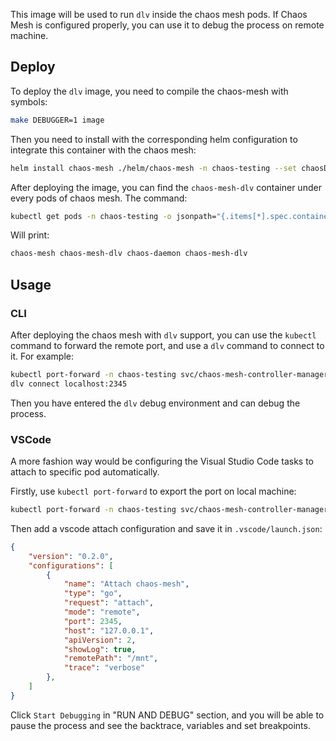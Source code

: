 This image will be used to run `dlv` inside the chaos mesh pods. If Chaos Mesh
is configured properly, you can use it to debug the process on remote machine.

## Deploy

To deploy the `dlv` image, you need to compile the chaos-mesh with symbols:

```bash
make DEBUGGER=1 image
```

Then you need to install with the corresponding helm configuration to integrate
this container with the chaos mesh:

```bash
helm install chaos-mesh ./helm/chaos-mesh -n chaos-testing --set chaosDlv.enable=true
```

After deploying the image, you can find the `chaos-mesh-dlv` container under
every pods of chaos mesh. The command:

```bash
kubectl get pods -n chaos-testing -o jsonpath="{.items[*].spec.containers[*].name}"
```

Will print:

```bash
chaos-mesh chaos-mesh-dlv chaos-daemon chaos-mesh-dlv
```

## Usage

### CLI

After deploying the chaos mesh with `dlv` support, you can use the `kubectl`
command to forward the remote port, and use a `dlv` command to connect to it.
For example:

```bash
kubectl port-forward -n chaos-testing svc/chaos-mesh-controller-manager 2345:8000
dlv connect localhost:2345
```

Then you have entered the `dlv` debug environment and can debug the process.

### VSCode

A more fashion way would be configuring the Visual Studio Code tasks to attach
to specific pod automatically.

Firstly, use `kubectl port-forward` to export the port on local machine:

```bash
kubectl port-forward -n chaos-testing svc/chaos-mesh-controller-manager 2345:8000
```

Then add a vscode attach configuration and save it in `.vscode/launch.json`:

```json
{
    "version": "0.2.0",
    "configurations": [
        {
            "name": "Attach chaos-mesh",
            "type": "go",
            "request": "attach",
            "mode": "remote",
            "port": 2345,
            "host": "127.0.0.1",
            "apiVersion": 2,
            "showLog": true,
            "remotePath": "/mnt",
            "trace": "verbose"
        },
    ]
}
```

Click `Start Debugging` in "RUN AND DEBUG" section, and you will be able to
pause the process and see the backtrace, variables and set breakpoints.
